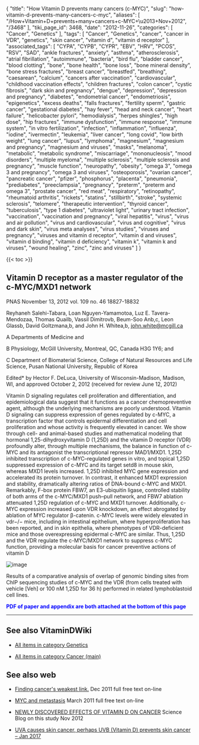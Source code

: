 {
    "title": "How Vitamin D prevents many cancers (c-MYC)",
    "slug": "how-vitamin-d-prevents-many-cancers-c-myc",
    "aliases": [
        "/How+Vitamin+D+prevents+many+cancers+c-MYC+\u2013+Nov+2012",
        "/3468"
    ],
    "tiki_page_id": 3468,
    "date": "2012-11-26",
    "categories": [
        "Cancer",
        "Genetics"
    ],
    "tags": [
        "Cancer",
        "Genetics",
        "cancer",
        "cancer in VDR",
        "genetics",
        "skin cancer",
        "vitamin d",
        "vitamin d receptor"
    ],
    "associated_tags": [
        "CYPA",
        "CYPB",
        "CYPR",
        "EBV",
        "HRV",
        "PCOS",
        "RSV",
        "SAD",
        "ankle fractures",
        "anxiety",
        "asthma",
        "atherosclerosis",
        "atrial fibrillation",
        "autoimmune",
        "bacteria",
        "bird flu",
        "bladder cancer",
        "blood clotting",
        "bone",
        "bone health",
        "bone loss",
        "bone mineral density",
        "bone stress fractures",
        "breast cancer",
        "breastfed",
        "breathing",
        "caesarean",
        "calcium",
        "cancers after vaccination",
        "cardiovascular",
        "childhood vaccination effects",
        "children fractures",
        "colon cancer",
        "cystic fibrosis",
        "dark skin and pregnancy",
        "dengue",
        "depression",
        "depression and pregnancy",
        "diabetes",
        "endometrial cancer",
        "endometriosis",
        "epigenetics",
        "excess deaths",
        "falls fractures",
        "fertility sperm",
        "gastric cancer",
        "gestational diabetes",
        "hay fever",
        "head and neck cancer",
        "heart failure",
        "helicobacter pylori",
        "hemodialysis",
        "herpes shingles",
        "high dose",
        "hip fractures",
        "immune dysfunction",
        "immune response",
        "immune system",
        "in vitro fertilization",
        "infection",
        "inflammation",
        "influenza",
        "iodine",
        "ivermectin",
        "leukemia",
        "liver cancer",
        "long covid",
        "low birth weight",
        "lung cancer",
        "lupus",
        "lymphoma",
        "magnesium",
        "magnesium and pregnancy",
        "magnesium and viruses",
        "masks",
        "melanoma",
        "metabolic",
        "metabolic syndrome",
        "miscarriage",
        "mononucleosis",
        "mood disorders",
        "multiple myeloma",
        "multiple sclerosis",
        "multiple sclerosis and pregnancy",
        "muscle function",
        "neuropathy",
        "obesity",
        "omega 3",
        "omega 3 and pregnancy",
        "omega 3 and viruses",
        "osteoporosis",
        "ovarian cancer",
        "pancreatic cancer",
        "pfizer",
        "phosphorus",
        "placenta",
        "pneumonia",
        "prediabetes",
        "preeclampsia",
        "pregnancy",
        "preterm",
        "preterm and omega 3",
        "prostate cancer",
        "red meat",
        "respiratory",
        "retinopathy",
        "rheumatoid arthritis",
        "rickets",
        "statins",
        "stillbirth",
        "stroke",
        "systemic sclerosis",
        "telomere",
        "therapeutic intervention",
        "thyroid cancer",
        "tuberculosis",
        "type 1 diabetes",
        "ultraviolet light",
        "urinary tract infection",
        "vaccination",
        "vaccination and pregnancy",
        "viral hepatitis",
        "virus",
        "virus and air pollution",
        "virus and cardiovascular",
        "virus and cognitive",
        "virus and dark skin",
        "virus meta analyses",
        "virus studies",
        "viruses and pregnancy",
        "viruses and vitamin d receptor",
        "vitamin d and viruses",
        "vitamin d binding",
        "vitamin d deficiency",
        "vitamin k",
        "vitamin k and viruses",
        "wound healing",
        "zinc",
        "zinc and viruses"
    ]
}


{{< toc >}}

## Vitamin D receptor as a master regulator of the c-MYC/MXD1 network

PNAS November 13, 2012 vol. 109 no. 46 18827-18832 

Reyhaneh Salehi-Tabara, Loan Nguyen-Yamamotoa, Luz E. Tavera-Mendozaa, Thomas Quailb, Vassil Dimitrovb, Beum-Soo Anb,c, Leon Glassb, David Goltzmana,b, and John H. Whitea,b, john.white@mcgill.ca

A Departments of Medicine and

B Physiology, McGill University, Montreal, QC, Canada H3G 1Y6; and

C Department of Biomaterial Science, College of Natural Resources and Life Science, Pusan National University, Republic of Korea

Edited* by Hector F. DeLuca, University of Wisconsin-Madison, Madison, WI, and approved October 2, 2012 (received for review June 12, 2012)

Vitamin D signaling regulates cell proliferation and differentiation, and epidemiological data suggest that it functions as a cancer chemopreventive agent, although the underlying mechanisms are poorly understood. Vitamin D signaling can suppress expression of genes regulated by c-MYC, a transcription factor that controls epidermal differentiation and cell proliferation and whose activity is frequently elevated in cancer. We show through cell- and animal-based studies and mathematical modeling that hormonal 1,25-dihydroxyvitamin D (1,25D) and the vitamin D receptor (VDR) profoundly alter, through multiple mechanisms, the balance in function of c-MYC and its antagonist the transcriptional repressor MAD1/MXD1. 1,25D inhibited transcription of c-MYC–regulated genes in vitro, and topical 1,25D suppressed expression of c-MYC and its target setd8 in mouse skin, whereas MXD1 levels increased. 1,25D inhibited MYC gene expression and accelerated its protein turnover. In contrast, it enhanced MXD1 expression and stability, dramatically altering ratios of DNA-bound c-MYC and MXD1. Remarkably, F-box protein FBW7, an E3-ubiquitin ligase, controlled stability of both arms of the c-MYC/MXD1 push–pull network, and FBW7 ablation attenuated 1,25D regulation of c-MYC and MXD1 turnover. Additionally, c-MYC expression increased upon VDR knockdown, an effect abrogated by ablation of MYC regulator β-catenin. c-MYC levels were widely elevated in vdr−/− mice, including in intestinal epithelium, where hyperproliferation has been reported, and in skin epithelia, where phenotypes of VDR-deficient mice and those overexpressing epidermal c-MYC are similar. Thus, 1,25D and the VDR regulate the c-MYC/MXD1 network to suppress c-MYC function, providing a molecular basis for cancer preventive actions of vitamin D

<img src="https://d378j1rmrlek7x.cloudfront.net/attachments/jpeg/prevent-cancer.jpg" alt="image">

Results of a comparative analysis of overlap of genomic binding sites from ChIP sequencing studies of c-MYC and the VDR (from cells treated with vehicle <span>[Veh]</span> or 100 nM 1,25D for 36 h) performed in related lymphoblastoid cell lines.

 **<span style="color:#00F;">PDF of paper and appendix are both attached at the bottom of this page</span>** 

---

## See also VitaminDWiki

* [All items in category Genetics](https://www.VitaminDWiki.com/Genetics)

* [All items in category Cancer (main)](https://www.VitaminDWiki.com/Cancer)

## See also web

* [Finding cancer's weakest link.](http://www.ncbi.nlm.nih.gov/pubmed/22202195) Dec 2011 full free text on-line

* [MYC and metastasis](http://www.ncbi.nlm.nih.gov/pubmed/21406394) March 2011 full free text on-line

* [NEWLY DISCOVERED EFFECTS OF VITAMIN D ON CANCER](http://scienceblog.com/57942/newly-discovered-effects-of-vitamin-d-on-cancer/) Science Blog on this study Nov 2012

* [UVA causes skin cancer, perhaps UVB (Vitamin D) prevents skin cancer – Jan 2017](/tags/uva-causes-skin-cancer-perhaps-uvb-vitamin-d-prevents-skin-cancer-jan-2017.html)